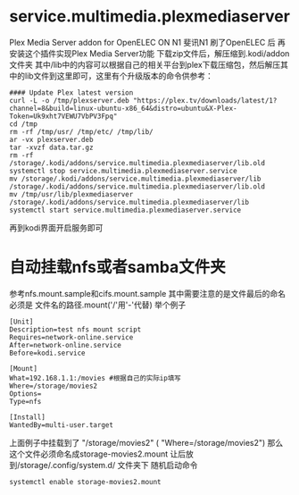 # service.multimedia.plexmediaserver
Plex Media Server addon for OpenELEC ON N1
斐讯N1 刷了OpenELEC 后
再安装这个插件实现Plex Media Server功能
下载zip文件后，解压缩到.kodi/addon文件夹
其中/lib中的内容可以根据自己的相关平台到plex下载压缩包，然后解压其中的lib文件到这里即可，这里有个升级版本的命令供参考：
```
#### Update Plex latest version
curl -L -o /tmp/plexserver.deb "https://plex.tv/downloads/latest/1?channel=8&build=linux-ubuntu-x86_64&distro=ubuntu&X-Plex-Token=Uk9xht7VEWU7VbPV3Fpq"
cd /tmp
rm -rf /tmp/usr/ /tmp/etc/ /tmp/lib/
ar -vx plexserver.deb
tar -xvzf data.tar.gz
rm -rf /storage/.kodi/addons/service.multimedia.plexmediaserver/lib.old
systemctl stop service.multimedia.plexmediaserver.service
mv /storage/.kodi/addons/service.multimedia.plexmediaserver/lib /storage/.kodi/addons/service.multimedia.plexmediaserver/lib.old
mv /tmp/usr/lib/plexmediaserver /storage/.kodi/addons/service.multimedia.plexmediaserver/lib
systemctl start service.multimedia.plexmediaserver.service
```
再到kodi界面开启服务即可

# 自动挂载nfs或者samba文件夹
参考nfs.mount.sample和cifs.mount.sample
其中需要注意的是文件最后的命名必须是 文件名的路径.mount('/'用'-'代替)
举个例子
```
[Unit]
Description=test nfs mount script
Requires=network-online.service
After=network-online.service
Before=kodi.service

[Mount]
What=192.168.1.1:/movies #根据自己的实际ip填写
Where=/storage/movies2
Options=
Type=nfs

[Install]
WantedBy=multi-user.target
```
上面例子中挂载到了 "/storage/movies2" ( "Where=/storage/movies2")
那么这个文件必须命名成storage-movies2.mount
让后放到/storage/.config/system.d/ 文件夹下
随机启动命令
```
systemctl enable storage-movies2.mount
```
